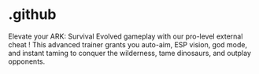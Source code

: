 # .github
Elevate your ARK: Survival Evolved gameplay with our pro-level external cheat ! This advanced trainer grants you auto-aim, ESP vision, god mode, and instant taming to conquer the wilderness, tame dinosaurs, and outplay opponents.
